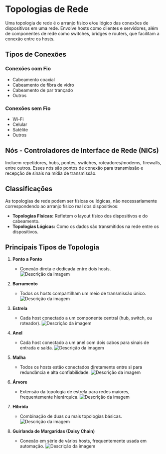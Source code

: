 # Topologias de Rede

Uma topologia de rede é o arranjo físico e/ou lógico das conexões de dispositivos em uma rede. Envolve hosts como clientes e servidores, além de componentes de rede como switches, bridges e routers, que facilitam a conexão entre os hosts.

## Tipos de Conexões

### Conexões com Fio
- Cabeamento coaxial
- Cabeamento de fibra de vidro
- Cabeamento de par trançado
- Outros

### Conexões sem Fio
- Wi-Fi
- Celular
- Satélite
- Outros

## Nós - Controladores de Interface de Rede (NICs)

Incluem repetidores, hubs, pontes, switches, roteadores/modems, firewalls, entre outros. Esses nós são pontos de conexão para transmissão e recepção de sinais na mídia de transmissão.

## Classificações

As topologias de rede podem ser físicas ou lógicas, não necessariamente correspondendo ao arranjo físico real dos dispositivos:

- **Topologias Físicas:** Refletem o layout físico dos dispositivos e do cabeamento.
- **Topologias Lógicas:** Como os dados são transmitidos na rede entre os dispositivos.

## Principais Tipos de Topologia

1. **Ponto a Ponto**
   - Conexão direta e dedicada entre dois hosts.<br>
   ![Descrição da imagem](/imagens/img1.png)


2. **Barramento**
   - Todos os hosts compartilham um meio de transmissão único.
   ![Descrição da imagem](imagens/img2.png)

3. **Estrela**
   - Cada host conectado a um componente central (hub, switch, ou roteador).
   ![Descrição da imagem](imagens/img3.png)

4. **Anel**
   - Cada host conectado a um anel com dois cabos para sinais de entrada e saída.
   ![Descrição da imagem](imagens/img4.png)

5. **Malha**
   - Todos os hosts estão conectados diretamente entre si para redundância e alta confiabilidade.
   ![Descrição da imagem](imagens/img5.png)

6. **Árvore**
   - Extensão da topologia de estrela para redes maiores, frequentemente hierárquica.
   ![Descrição da imagem](imagens/img6.png)

7. **Híbrida**
   - Combinação de duas ou mais topologias básicas.
   ![Descrição da imagem](imagens/img7.png)

8. **Guirlanda de Margaridas (Daisy Chain)**
   - Conexão em série de vários hosts, frequentemente usada em automação.
   ![Descrição da imagem](imagens/img8.png)

